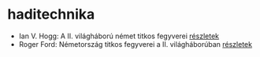 # haditechnika

- Ian V. Hogg: A II. világháború német titkos fegyverei [részletek](../_details/Ian%20V.%20Hogg.md#id_1454)
- Roger Ford: Németország titkos fegyverei a II. világháborúban [részletek](../_details/Roger%20Ford.md#id_1444)